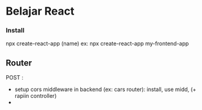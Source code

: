 # Belajar React

### Install
npx create-react-app (name)
ex: npx create-react-app my-frontend-app


## Router
POST :
- setup cors middleware in backend (ex: cars router): install, use midd, (+ rapiin controller)
- 

